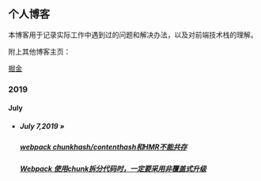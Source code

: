 ## 个人博客

本博客用于记录实际工作中遇到过的问题和解决办法，以及对前端技术栈的理解。

附上其他博客主页：

[掘金](https://juejin.im/user/5d3d4a4c6fb9a07f050ab170)

### 2019

#### July

- ##### July 7,2019 **»** 

  #####  [webpack chunkhash/contenthash和HMR不能共存](https://github.com/guojb824/blog/blob/master/webpack%20chunkhash%E6%88%96%E8%80%85contenthash%E5%92%8CHMR%E4%B8%8D%E8%83%BD%E5%85%B1%E5%AD%98.md)
  
  ##### [Webpack 使用chunk拆分代码时，一定要采用非覆盖式升级](https://github.com/guojb824/blog/blob/master/Webpack%20%E4%BD%BF%E7%94%A8chunk%E6%8B%86%E5%88%86%E4%BB%A3%E7%A0%81%E6%97%B6%EF%BC%8C%E4%B8%80%E5%AE%9A%E8%A6%81%E9%87%87%E7%94%A8%E9%9D%9E%E8%A6%86%E7%9B%96%E5%BC%8F%E5%8D%87%E7%BA%A7.md)


